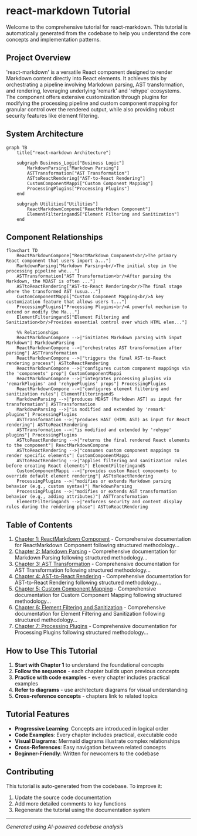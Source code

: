 # react-markdown Tutorial

Welcome to the comprehensive tutorial for react-markdown. This tutorial is automatically generated from the codebase to help you understand the core concepts and implementation patterns.

## Project Overview

'react-markdown' is a versatile React component designed to render Markdown content directly into React elements. It achieves this by orchestrating a pipeline involving Markdown parsing, AST transformation, and rendering, leveraging underlying 'remark' and 'rehype' ecosystems. The component offers extensive customization through plugins for modifying the processing pipeline and custom component mapping for granular control over the rendered output, while also providing robust security features like element filtering.


## System Architecture

```mermaid
graph TB
    title["react-markdown Architecture"]

    subgraph Business_Logic["Business Logic"]
        MarkdownParsing["Markdown Parsing"]
        ASTTransformation["AST Transformation"]
        ASTtoReactRendering["AST-to-React Rendering"]
        CustomComponentMappi["Custom Component Mapping"]
        ProcessingPlugins["Processing Plugins"]
    end

    subgraph Utilities["Utilities"]
        ReactMarkdownCompone["ReactMarkdown Component"]
        ElementFilteringandS["Element Filtering and Sanitization"]
    end

```

## Component Relationships

```mermaid
flowchart TD
    ReactMarkdownCompone["ReactMarkdown Component<br/>The primary React component that users import a..."]
    MarkdownParsing["Markdown Parsing<br/>The initial step in the processing pipeline whe..."]
    ASTTransformation["AST Transformation<br/>After parsing the Markdown, the MDAST is often ..."]
    ASTtoReactRendering["AST-to-React Rendering<br/>The final stage where the transformed AST (usua..."]
    CustomComponentMappi["Custom Component Mapping<br/>A key customization feature that allows users t..."]
    ProcessingPlugins["Processing Plugins<br/>A powerful mechanism to extend or modify the Ma..."]
    ElementFilteringandS["Element Filtering and Sanitization<br/>Provides essential control over which HTML elem..."]

    %% Relationships
    ReactMarkdownCompone -->|"initiates Markdown parsing with input Markdown"| MarkdownParsing
    ReactMarkdownCompone -->|"orchestrates AST transformation after parsing"| ASTTransformation
    ReactMarkdownCompone -->|"triggers the final AST-to-React rendering process"| ASTtoReactRendering
    ReactMarkdownCompone -->|"configures custom component mappings via the 'components' prop"| CustomComponentMappi
    ReactMarkdownCompone -->|"integrates processing plugins via 'remarkPlugins' and 'rehypePlugins' props"| ProcessingPlugins
    ReactMarkdownCompone -->|"configures element filtering and sanitization rules"| ElementFilteringandS
    MarkdownParsing -->|"produces MDAST (Markdown AST) as input for transformation"| ASTTransformation
    MarkdownParsing -->|"is modified and extended by 'remark' plugins"| ProcessingPlugins
    ASTTransformation -->|"produces HAST (HTML AST) as input for React rendering"| ASTtoReactRendering
    ASTTransformation -->|"is modified and extended by 'rehype' plugins"| ProcessingPlugins
    ASTtoReactRendering -->|"returns the final rendered React elements to the component"| ReactMarkdownCompone
    ASTtoReactRendering -->|"consumes custom component mappings to render specific elements"| CustomComponentMappi
    ASTtoReactRendering -->|"applies filtering and sanitization rules before creating React elements"| ElementFilteringandS
    CustomComponentMappi -->|"provides custom React components to override default element rendering"| ASTtoReactRendering
    ProcessingPlugins -->|"modifies or extends Markdown parsing behavior (e.g., custom syntax)"| MarkdownParsing
    ProcessingPlugins -->|"modifies or extends AST transformation behavior (e.g., adding attributes)"| ASTTransformation
    ElementFilteringandS -->|"enforces security and content display rules during the rendering phase"| ASTtoReactRendering
```

## Table of Contents

1. [Chapter 1: ReactMarkdown Component](chapter_01.md) - Comprehensive documentation for ReactMarkdown Component following structured methodology...
2. [Chapter 2: Markdown Parsing](chapter_02.md) - Comprehensive documentation for Markdown Parsing following structured methodology...
3. [Chapter 3: AST Transformation](chapter_03.md) - Comprehensive documentation for AST Transformation following structured methodology...
4. [Chapter 4: AST-to-React Rendering](chapter_04.md) - Comprehensive documentation for AST-to-React Rendering following structured methodology...
5. [Chapter 5: Custom Component Mapping](chapter_05.md) - Comprehensive documentation for Custom Component Mapping following structured methodology...
6. [Chapter 6: Element Filtering and Sanitization](chapter_06.md) - Comprehensive documentation for Element Filtering and Sanitization following structured methodology...
7. [Chapter 7: Processing Plugins](chapter_07.md) - Comprehensive documentation for Processing Plugins following structured methodology...

## How to Use This Tutorial

1. **Start with Chapter 1** to understand the foundational concepts
2. **Follow the sequence** - each chapter builds upon previous concepts
3. **Practice with code examples** - every chapter includes practical examples
4. **Refer to diagrams** - use architecture diagrams for visual understanding
5. **Cross-reference concepts** - chapters link to related topics

## Tutorial Features

- **Progressive Learning**: Concepts are introduced in logical order
- **Code Examples**: Every chapter includes practical, executable code
- **Visual Diagrams**: Mermaid diagrams illustrate complex relationships
- **Cross-References**: Easy navigation between related concepts
- **Beginner-Friendly**: Written for newcomers to the codebase

## Contributing

This tutorial is auto-generated from the codebase. To improve it:
1. Update the source code documentation
2. Add more detailed comments to key functions
3. Regenerate the tutorial using the documentation system

---

*Generated using AI-powered codebase analysis*
